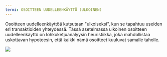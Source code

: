 ```yaml
---
termi: OSOITTEEN UUDELLEENKÄYTTÖ (ULKOINEN)
---
```


Osoitteen uudelleenkäyttöä kutsutaan "ulkoiseksi", kun se tapahtuu useiden eri transaktioiden yhteydessä. Tässä asetelmassa ulkoinen osoitteen uudelleenkäyttö on lohkoketjuanalyysin heuristiikka, joka mahdollistaa uskottavan hypoteesin, että kaikki nämä osoitteet kuuluvat samalle taholle.

![](../../dictionnaire/assets/27.png)